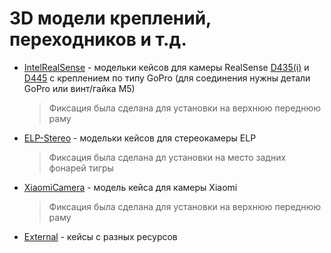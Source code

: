 # 3D модели креплений, переходников и т.д.

- [IntelRealSense](IntelRealSense) - модельки кейсов для камеры RealSense [D435(i)](https://www.intelrealsense.com/depth-camera-d435i/) и [D445](https://www.intelrealsense.com/depth-camera-d455/) с креплением по типу GoPro (для соединения нужны детали GoPro или винт/гайка M5)
    > Фиксация была сделана для установки на верхнюю переднюю раму
- [ELP-Stereo](ELP-Stereo) - модельки кейсов для стереокамеры ELP 
    > Фиксация была сделана дл установки на место задних фонарей тигры
- [XiaomiCamera](XiaomiCamera) - модель кейса для камеры Xiaomi
    > Фиксация была сделана для установки на верхнюю переднюю раму
- [External](External) - кейсы с разных ресурсов
